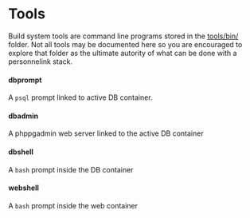 Tools
========
Build system tools are command line programs stored in the
[tools/bin/](../../tools/bin/) folder.  Not all tools may be documented here
so you are encouraged to explore that folder as the ultimate autority of what
can be done with a personnelink stack.

#### dbprompt
A `psql` prompt linked to active DB container.

#### dbadmin
A phppgadmin web server linked to the active DB container

#### dbshell
A `bash` prompt inside the DB container

#### webshell
A `bash` prompt inside the web container
